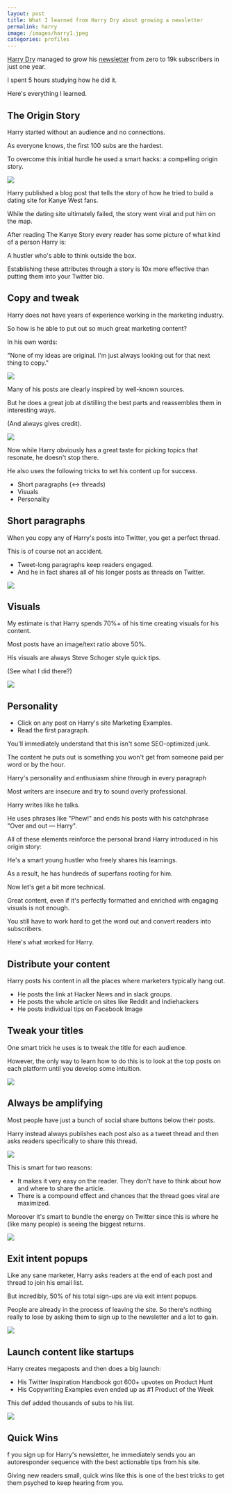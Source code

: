 ```yaml
---
layout: post
title: What I learned from Harry Dry about growing a newsletter
permalink: harry
image: /images/harry1.jpeg
categories: profiles
---
```


[Harry Dry](https://twitter.com/harrydry) managed to grow his [newsletter](https://marketingexamples.com) from zero to 19k subscribers in just one year.

I spent 5 hours studying how he did it.

Here's everything I learned.

## The Origin Story

Harry started without an audience and no connections. 

As everyone knows, the first 100 subs are the hardest. 

To overcome this initial hurdle he used a smart hacks: a compelling origin story.

![](/images/harry1.jpeg)

Harry published a blog post that tells the story of how he tried to build a dating site for Kanye West fans.

While the dating site ultimately failed, the story went viral and put him on the map.

After reading The Kanye Story every reader has some picture of what kind of a person Harry is:

A hustler who's able to think outside the box. 

Establishing these attributes through a story is 10x more effective than putting them into your Twitter bio.

##  Copy and tweak

Harry does not have years of experience working in the marketing industry.

So how is he able to put out so much great marketing content? 

In his own words: 

"None of my ideas are original. I'm just always looking out for that next thing to copy."

![](/images/harry2.jpeg)

Many of his posts are clearly inspired by well-known sources. 

But he does a great job at distilling the best parts and reassembles them in interesting ways. 

(And always gives credit).

![](/images/harry3.jpeg)

Now while Harry obviously has a great taste for picking topics that resonate, he doesn't stop there. 

He also uses the following tricks to set his content up for success. 

* Short paragraphs (<-> threads)
* Visuals
* Personality

## Short paragraphs

When you copy any of Harry's posts into Twitter, you get a perfect thread.

This is of course not an accident. 

* Tweet-long paragraphs keep readers engaged.
* And he in fact shares all of his longer posts as threads on Twitter.

![](/images/harry4.jpeg)

## Visuals

My estimate is that Harry spends 70%+ of his time creating visuals for his content. 

Most posts have an image/text ratio above 50%. 

His visuals are always Steve Schoger style quick tips.

(See what I did there?)

![](/images/harry5.jpeg)

## Personality

* Click on any post on Harry's site Marketing Examples.
* Read the first paragraph.

You'll immediately understand that this isn't some SEO-optimized junk. 

The content he puts out is something you won't get from someone paid per word or by the hour.

Harry's personality and enthusiasm shine through in every paragraph

Most writers are insecure and try to sound overly professional.

Harry writes like he talks.

He uses phrases like "Phew!" and ends his posts with his catchphrase "Over and out — Harry".

All of these elements reinforce the personal brand Harry introduced in his origin story:

He's a smart young hustler who freely shares his learnings.

As a result, he has hundreds of superfans rooting for him.

Now let's get a bit more technical. 

Great content, even if it's perfectly formatted and enriched with engaging visuals is not enough. 

You still have to work hard to get the word out and convert readers into subscribers.

Here's what worked for Harry.

## Distribute your content 

Harry posts his content in all the places where marketers typically hang out. 

* He posts the link at Hacker News and in slack groups.
* He posts the whole article on sites like Reddit and Indiehackers
* He posts individual tips on Facebook
Image

## Tweak your titles

One smart trick he uses is to tweak the title for each audience. 

However, the only way to learn how to do this is to look at the top posts on each platform until you develop some intuition.

![](/images/harry6.jpeg)

## Always be amplifying

Most people have just a bunch of social share buttons below their posts. 

Harry instead always publishes each post also as a tweet thread and then asks readers specifically to share this thread.

![](/images/harry7.jpeg)

This is smart for two reasons:

* It makes it very easy on the reader. They don't have to think about how and where to share the article.
* There is a compound effect and chances that the thread goes viral are maximized.

Moreover it's smart to bundle the energy on Twitter since this is where he (like many people) is seeing the biggest returns.

![](/images/harry8.jpeg)

## Exit intent popups

Like any sane marketer, Harry asks readers at the end of each post and thread to join his email list. 

But incredibly, 50% of his total sign-ups are via exit intent popups.

People are already in the process of leaving the site. So there's nothing really to lose by asking them to sign up to the newsletter and a lot to gain.

![](/images/harry9.jpeg)

## Launch content like startups

Harry creates megaposts and then does a big launch:

* His Twitter Inspiration Handbook got 600+ upvotes on Product Hunt 
* His Copywriting Examples even ended up as #1 Product of the Week

This def added thousands of subs to his list.

![](/images/harry10.jpeg)

## Quick Wins

f you sign up for Harry's newsletter, he immediately sends you an autoresponder sequence with the best actionable tips from his site. 

Giving new readers small, quick wins like this is one of the best tricks to get them psyched to keep hearing from you.



